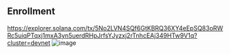 ## Enrollment
 https://explorer.solana.com/tx/5No2LVN4SQf6GtKBRQ36XY4eEpSQ83oRWRc5uiqPTqxj1mxA3yn5uerdRHpJrfsYJyzxj2rTnhcEAj349HTw9V1q?cluster=devnet
![image](https://github.com/vivekjami/vivek-Q1-2024/assets/109971110/3b7ef38f-1bf0-4d21-914d-d7b802bb7ccb)
